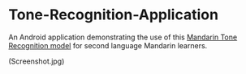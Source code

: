 # Tone-Recognition-Application

An Android application demonstrating the use of this [Mandarin Tone Recognition model](https://github.com/claw89/Mandarin-Tone-Recognition) for second language Mandarin learners.

(Screenshot.jpg)
